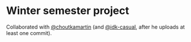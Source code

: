 # **Winter semester project**

Collaborated with [@choutkamartin](https://github.com/choutkamartin) (and [@idk-casual](https://github.com/idk-casual), after he uploads at least one commit).
